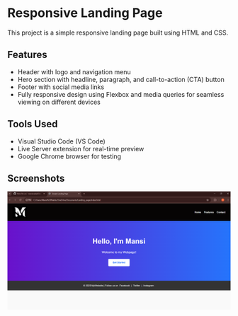 # Responsive Landing Page

This project is a simple responsive landing page built using HTML and CSS.

## Features

- Header with logo and navigation menu  
- Hero section with headline, paragraph, and call-to-action (CTA) button  
- Footer with social media links  
- Fully responsive design using Flexbox and media queries for seamless viewing on different devices  

## Tools Used

- Visual Studio Code (VS Code)  
- Live Server extension for real-time preview  
- Google Chrome browser for testing  

## Screenshots

![Landing Page](Screenshots/Landing_page.png)


